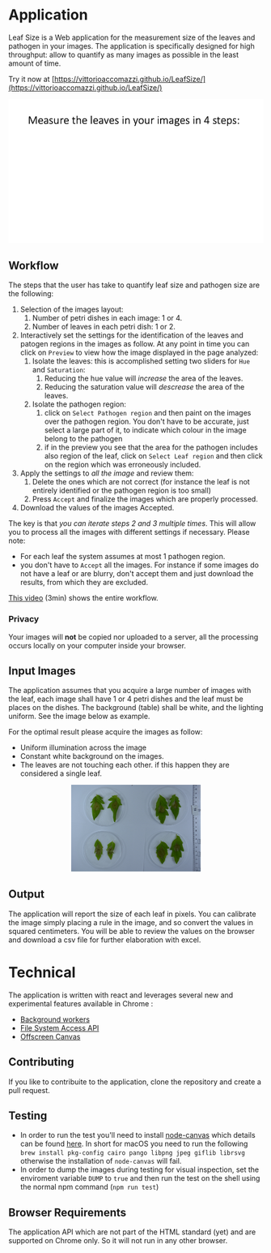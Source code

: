 

# Application
Leaf Size is a Web application for the measurement size of the leaves and pathogen in your images. The application is specifically designed for high throughput: allow to quantify as many images as possible in the least amount of time.

Try it now at [https://vittorioaccomazzi.github.io/LeafSize/](https://vittorioaccomazzi.github.io/LeafSize/)

<p align="center">
    <img src="src/assets/workflow.gif" />
</p>

## Workflow
The steps that the user has take to quantify leaf size and pathogen size are the following:
1. Selection of the images layout:
   1. Number of petri dishes in each image: 1 or 4.
   2. Number of leaves in each petri dish: 1 or 2.
2. Interactively set the settings for the identification of the leaves and patogen regions in the images as follow. At any point in time you can click on `Preview` to view how the image displayed in the page analyzed:
   1. Isolate the leaves: this is accomplished setting two sliders for `Hue` and `Saturation`:
      1. Reducing the hue value will _increase_ the area of the leaves.
      2. Reducing the saturation value will _descrease_ the area of the leaves.
   2. Isolate the pathogen region:
      1. click on `Select Pathogen region` and then paint on the images over the pathogen region. You don't have to be accurate, just select a large part of it, to indicate which colour in the image belong to the pathogen
      2. if in the preview you see that the area for the pathogen includes also region of the leaf, click on `Select Leaf region` and then click on the region which was erroneously included. 
3. Apply the settings to _all the image_ and review them:
   1. Delete the ones which are not correct (for instance the leaf is not entirely identified or the pathogen region is too small)
   2. Press `Accept` and finalize the images which are properly processed.
4.	Download the values of the images Accepted.

The key is that _you can iterate steps 2 and 3 multiple times_. This will allow you to process all the images with different settings if necessary. Please note: 
* For each leaf the system assumes at most 1 pathogen region.
* you don't have to `Accept` all the images. For instance if some images do not have a leaf or are blurry, don't accept them and just download the results, from which they are excluded.

[This video](https://youtu.be/FS95DNnsQX4) (3min) shows the entire workflow.

### Privacy
Your images will **not** be copied nor uploaded to a server, all the processing occurs locally on your computer inside your browser.

## Input Images
The application assumes that you acquire a large number of images with the leaf, each image shall have 1 or 4 petri dishes and the leaf must be places on the dishes.  The background (table) shall be white, and the lighting uniform. See the image below as example.

For the optimal result please acquire the images as follow:
-	Uniform illumination across the image
-	Constant white background on the images.
-	The leaves are not touching each other. if this happen they are considered a single leaf.

<p align="center">
    <img src="src/assets/SampleImage.jpg" width="256" />
</p>

## Output
The application will report the size of each leaf in pixels. You can calibrate the image simply placing a rule in the image, and so convert the values in squared centimeters. You will be able to review the values on the browser and download a csv file for further elaboration with excel.

# Technical
The application is written with react and leverages several new and experimental features available in Chrome :
-	[Background workers](https://www.html5rocks.com/en/tutorials/workers/basics/)
-	[File System Access API](https://web.dev/file-system-access/)
-	[Offscreen Canvas](https://developer.mozilla.org/en-US/docs/Web/API/OffscreenCanvas)

## Contributing
If you like to contribuite to the application, clone the repository and create a pull request.

## Testing
- In order to run the test you'll need to install [node-canvas](https://github.com/Automattic/node-canvas) which details can be found [here](https://github.com/Automattic/node-canvas/wiki/Installation:-Mac-OS-X). In short for macOS you need to run the following `brew install pkg-config cairo pango libpng jpeg giflib librsvg` otherwise the installation of `node-canvas` will fail.
- In order to dump the images during testing for visual inspection, set the enviroment variable `DUMP` to `true` and then run the test on the shell using the normal npm command (`npm run test`)

## Browser Requirements
The application API which are not part of the HTML standard (yet) and are supported on Chrome only. So it will not run in any other browser. 
